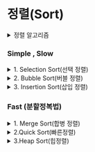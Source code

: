 
# 정렬(Sort)
<details>
<summary> 정렬 알고리즘 </summary>
<div markdown="1">  


정렬 알고리즘은 크게 2가지로 나뉠 수 있다.  
간단하지만 느린 알고리즘 , 조금 더 복잡하지만 빠른 알고리즘 
- Simple , Slow(간단하지만 느림)
    - Selection Sort(선택 정렬)   
    - Bubble Sort(버블 정렬)
    - Insertion Sort(삽입 정렬)
     

- Fast(위 알고리즘보다 복잡하지만 빠름)
    - Merge Sort(병합 정렬)
    - Quick Sokt(빠른 정렬)
    - Heap Sort(힙 정렬)

</div>
</details>


### **Simple , Slow**



<details>
<summary> 1. Selection Sort(선택 정렬) </summary>
<div markdown="1">   

### 선택정렬의 아이디어는 다음과 같다 
1. 배열 중 가장 큰 값을 찾는다  
2. 가장 큰 값과 마지막 Index와 Swap  
3. 반복이 한 번 끝날때마다 맨 마지막은 Index은 정렬이 완료 따라서 체크 할 필요가 없다.

위 과정을 반복  

**O(n^2)** 알고리즘이며 항상 모든 값을 확인해야 하므로 시간복잡도는 항상 같다.

ex)

```c++
 [29, 10, 14, 37, 13]
 ```
 1. 배열 중 가장 큰 값을 찾는다. 
 Max = 37
 2. 가장 큰 값과 마지막 Index를 Swap
 Max = 37 , Index = 13 
 -> Swap 
```c++
[29, 19, 14, 13, 37]
```
위 과정 반복

### 의사코드
![Selection_Sort](https://user-images.githubusercontent.com/79856225/163812353-6c9021bf-4aa3-4a35-afd9-2c636434e0ef.jpeg)


### Selection Sort 구현

```c++

#include <iostream>
#define N 5
using namespace std;

int main(){

int arr[N] = {24, 120, 64, 37, 13};
int max = 0;
int Last = N-1;
int k = 0;
int cnt = 0;

for(int i=0; i<N-1; i++){
    max = arr[0];
    k=i;
    for(int j=0; j<=Last; j++){
        if(max <= arr[j]){
            max = arr[j];
            k = j;
        }
    }
    int temp = arr[Last];
    arr[Last] = arr[k];
    arr[k] = temp;
    Last --;
}

for(int i=0; i<N; i++)
    cout << arr[i] << " " ;
return 0;
}
```
</div>
</details>


<details>
<summary> 2. Bubble Sort(버블 정렬) </summary>
<div markdown="1">   

### Selection Sort와 아이디어는 비슷하며 물고기를 몰아서 그물로 잡는거와 비슷하다. (큰 물고기는 그물을 빠져나갈 수 없음)
1. 배열의 현재값과 그 다음 값을 비교하여 더 큰 값을 찾는다.
2. 큰 값을 더 뒤 Index로  Swap
3. 한 사이클 반복이 끝날때마다 맨 마지막 Index는 정렬이 완료

위 과정 반복

**O(n^2)** 알고리즘이며 항상 모든 값을 확인해야 하므로 시간복잡도는 항상 같다.

ex)
```c++
[29, 10, 14, 37, 13]
```
1. arr[0] 과 arr[1] 중 Max값 비교 Max = 29
2. 더 큰 값의 Index를 더 뒤로 Swap

```c++
[10,29,14,37,13]
```
1. arr[1] 과 arr[2] 중 Max값 비교 Max = 29
2. 더 큰 값의 Index를 더 뒤로 Swap

```c++
[10,14,29,37,13]
```
위 과정 반복...


### Bubble Sort 구현

```c++
#include <iostream>
#define N 5
using namespace std;

int main(){

int arr[N] = {10,29,14,37,13};
int len = N-1; 
int max = 0;
for(int i=0; i<N-1; i++){    
    for(int j=0; j<=len-1; j++){
        max = arr[j]; // 앞 Index값 삽입
        if(max>arr[j+1]){ // 앞 Index값이 더 크면 Swap
            int temp = arr[j]; //Swap
            arr[j] = arr[j+1];
            arr[j+1] = temp;
        }
    }
    len --; // 맨 마지막 정렬은 완료되었으니 1개 축소
}
for(int i=0; i<N; i++)
    cout << arr[i] << " " ;
return 0;
}

```
</div>
</details>


<details>
<summary> 3. Insertion Sort(삽입 정렬) </summary>
<div markdown="1">   


뒤에서부터는 체크해야함 그 이유는 어차피 앞에서부터 확인 해서 들어갈 자리를 확인하더라도 뒤에서 부터 한 자리씩 Shift하는 과정이 필요함

#### Insert하기 전 Index까지는 이미 정렬이 되었다고 가정

1. Insert하고 싶은 값을 미리 temp변수에 저장
2. Insert값 이전 Index부터 값을 확인 후 temp보다 더 크 한 칸씩 Shift
3. temp 보다 더 작은 값을 만나거나 첫 Index라면 그 자리에 temp 값을 Insert

위 과정을 반복

최악의 경우 O(n^2)의 수행시간  
최선의 경우 O(n-1)의 수행시간  
최악의 경우를 제외하고 Selection Sort나 Bubble Sort 보다 수행시간이 짧다.



ex)
```c++
[29, 10, 14, 37, 13]
```
####  #N 1일 때는 이미 정렬 되었다고 가정 1번Index(10)부터 시작
1. 임시 변수temp에 10의 값을 저장 
2. arr[0] (현재29) 이 temp(insert)값보다 더 크다면 한 칸 Shift
3. temp 보다 더 작은 값을 만나거나 첫 Index라면 그 자리에 temp 값을 Insert

```c++
[10,29,14,37,13]
```

1. 임시 변수 temp에 14의 값을 저장
2. arr[1] (현재29)이 temp(insert)값보다 더 크다면 한 칸 Shift
3. temp 보다 더 작은 값을 만나거나 첫 Index라면 그 자리에 temp 값을 Insert

```c++
[10,14,29,37,13]
```
위 과정을 반복

### Insertion Sort 구현

```c++
#include <iostream>
#define N 5
using namespace std;

int main(){

int idx=0;
int arr[N] = {29, 10, 14, 37, 13};
int temp = 0;

for(int i=1; i<N; i++){
    temp = arr[i]; 
    idx = i; //현재 i의 값을 저장
    while(arr[idx] <= arr[idx-1]){ 
        // 제일 처음은 정렬이 되었다고 생각하고 그 다음부터 작은값이 나올때까지 한자리씩 Swap
        arr[idx] = arr[idx-1];
        arr[idx-1] = temp;
        idx --;
    }
}
for(int i=0; i<N; i++)
    cout << arr[i] << " " ;
return 0;
}
```

</div>
</details>
  

### **Fast (분할정복법)**



<details>
<summary> 1. Merge Sort(합병 정렬) </summary>
<div markdown="1">   

- 분할 : 해결하고자 하는 문제를 작은 크기의 **동일한** 문제들로 분할
- 정복 : 각각의 작은 문제를 순환적으로 해결
- 합병 : 작은 문제의 해를 합하여(Merge) 원래 문제에 해를 구함

1. 데이터가 저장된 배열을 절반으로 나눔
2. 각각을 순환 정렬
3. 정렬된 두 개의 배열을 합쳐 전체를 정렬!

ex)
```c++
[12,24,63,12,51,2,125,32]
```
1. 데이터를 절반으로 나누고 순환하여 정렬
```c++
[12,12,24,63] , [2,32,51,125]
      ↓               ↓
[12,24], [12,63] , [2,51] , [32,125]
   ↓        ↓         ↓         ↓
[12],[24],[63],[12] ,[51],[2],[125],[32] 
```
2.  합병 후 정렬
```c++
[2,12,12,24,32,51,63,125]
```


## 정렬된 두 배열을 합쳐야 하므로 추가적인 배열을 이용하여 합병해야 한다 
- 1번 배열은 i idx 
- 2번 배열은 j idx 
- 둘 중 더작은값을 새로운 배열의 맨 처음에 삽입
- 한 쪽 배열의 index가 끝나면 나머지 배열의 값을 전부 추가 배열의 삽입


Mergesort(int Arr[], int left ,int right , int new)
1. left,right 의 중간 지점 계산
2. left정렬
3. right정렬
4. left , right합병

O(nlogn)의 수행시간 

### Merge Sort 구현

```c++
#include <iostream>
#include <algorithm>
#define SIZE 8
using namespace std;

void Merge(int arr[], int start, int mid, int end){
	int i = start;
	int j = mid+1;
	int idx = start;
	int len = SIZE;
	int *temp = new int[len];

	while(i<=mid && j<=end){ // 둘 중 하나라도 끝날때까지
		if(arr[i] <= arr[j])
			temp[idx++] = arr[i++];
		else
			temp[idx++] = arr[j++];
		 
	}	//while	
	while(i<=mid)
		temp[idx++] = arr[i++]; // 앞쪽 데이터가 남아있다면
	while(j<=end)
		temp[idx++] = arr[j++]; // 뒤쪽 데이터가 남아있다면 

	for(int k=start; k<=end; k++)
		arr[k] = temp[k];
	delete[] temp;
}
void Merge_Sort(int arr[], int start,int end){
	if(start < end){ //시작보다 끝이 더 길어야 함 그게 아니라면 길이가 1개
		int mid = (start+end)/2; //시작과 끝의 중간지점
		Merge_Sort(arr, start, mid); //시작과 중간을 정렬
		Merge_Sort(arr, mid+1, end); // 중간과 끝을 정렬
		Merge(arr,start ,mid , end); // 합병 정렬
	}
}

int main(){
	int arr[] = {12,24,63,12,51,2,125,32};
	int start = 0;
	int end = SIZE-1;

	Merge_Sort(arr,start,end);
	for(int i=0; i<=end; i++)
		cout << arr[i] << " ";
	cout << endl;
	return 0;

}


```
마지막 Merge하는 부분이 ..상당히 어려웠다.

</div>
</details>



<details>
<summary> 2.Quick Sort(빠른정렬)</summary>
<div markdown="1">  
  
- 분할 : 조건을 이용하여 두 부분으로 분할
- 정복 : 각각의 문제를 순환적으로 해결
- 합병 : 합병과정은 없음

Pivot(기준)을 이용하여   
Pivot보다 작은 수<- Pivot -> Pivot보다 큰 수  
두 부분으로 분할 후 정렬  
Merge Sort와는 다르게 합병하는 과정이 없다.

ex)

```c++
[12,24,63,12,51,2,125,32]
```
맨 마지막 값을 기준으로 정렬

```c++
[12,24,12,2] <- [32] -> [63,51,125] 
```
왼쪽데이터와 오른쪽데이터 정렬

```c++
[2,12,12,24,32,51,63,125]

```


최악의 경우를 제외하고는 **O(nlogn)**의 수행속도  
최악의 경우는 이미 배열이 정렬된 경우이고 O(n^2)의 수행속도     
### 최악을 제외하고 이름처럼 가장 빠른 정렬 알고리즘이며 \<algorithm>의 sort()함수가 QuickSort이다.

### 의사코드
![IMG_0416](https://user-images.githubusercontent.com/79856225/164193808-16f69515-bf22-4113-a38a-1ffff73bdf8d.jpg)


#### # Pivot을 맨 처음 또는 맨 마지막을 설정하는건 별로 좋지 못한 방법이다. 따라서 중간값 또는 랜덤값을 설정하자

### 구현

```c++
#include <iostream>
#include <ctime>

using namespace std;


int Quick_partition(int arr[], int start, int end){
    srand(time(NULL));
    //int p_idx = rand()%end;
    int p = arr[end]; // Pivot을 랜덤값으로 지정
    int i = start-1; //배열의 밖을 지정
    int j = start; // 시작 부분 지정

    while(j<end)
    {
    if(arr[j]>=p) 
        j = j+1;  // 기준보다 크면 그냥 넘어감 
    else{  //기준보다 작다면 값을 스왑
        i = i+1;
        int temp = arr[j];
        arr[j] = arr[i];
        arr[i] = temp;
        j = j+1;
        }
    }
    int temp = arr[i+1];  //마지막 기준값을 위치에 맞게 재배치 이후 Index를 return
    arr[i+1] = p;
    arr[end] = temp;
    return (i+1);
}

void Quick_Sort(int arr[], int start, int end){
    if(start<end){
        int pivot = Quick_partition(arr, start, end);
        Quick_Sort(arr,start, pivot-1);
        Quick_Sort(arr, pivot+1, end);
    }
}
int main(){
    int arr[] = {12,24,63,12,51,2,125,32};
    int size = 8;
    int start = 0;
    int end = size-1;
    Quick_Sort(arr,start, end);
    
    for(int i=0; i<=end; i++)
        cout << arr[i] << " ";
    cout << "\n";
    return 0;
}

```
</div>
</details>


<details>
<summary> 3.Heap Sort(힙정렬) </summary>
<div markdown="1">   

### **이진 Heap**이라는 **자료구조**를 이용하여 정렬하는 방법으로 시간복잡도가 O(Nlog2N)으로 상당히 빠른속도의 정렬이 가능하며 추가배열이 필요하지 않아 저장공간을 적게 차지한다는 장점이 있다.

### Heap ?  
Heap이 되기위해서는 2가지 조건이 필요하다.
1. Complete binary tree
2. Heap property를 만족

**첫 번째로는 Complete binary tree이다.**   
Complete binary tree(계층적관계)
- Full binary tree : 모든 Level의 Node가 꽉 차있는 형태
-  Complete binary tree : 마지막 Level을 제외하고 모든 Node가 다 있으며 마지막 Level에서 오른쪽부터 노드가 없을 수 있다.

#### # Root node: Tree의 제일 윗 부분
#### # Leaf node: 자식이 없는  마지막 level Node

#### # binary tree(이진트리) : 각각의 Node가 최대 2명의 자식을 가질 수 있다.

#### # Full binary tree는 Complete binary tree조건도 만족


![IMG_0417](https://user-images.githubusercontent.com/79856225/164885793-5fa60bbe-e8df-4565-962a-8ddfe6a110e1.jpg)

**두 번째로는 Heap property만족이다**  
Heap property(힙의 특성) 다음 중 하나를 만족해야 한다.
- Max Heap Property 
    - 부모노드는 자식노드보다 **크거나 같다**
- Min Heap Property
    - 부모노드는 자식노드보다 **작거나 같다**

**Heap**은 **Complete binary tree** 이면서 **Max Heap property** 또는 **Min Heap property**를 만족하면 된다.

### Heap의 1차원 배열로 표현

다음과 같은 조건으로 힙을 1차원 배열로 표현을 할 수 있다.

- 루트 노드 : Arr[1]
- Arr[i]의 부모 노드 : Arr[i/2]
- Arr[i]의 왼쪽 자식 : Arr[2*i]
- Arr[i]의 오른쪽 자식 : Arr[(2*i)+1]

1. 정렬할 데이터를 Complete binary tree로 생각  
-> 아직 Heap이 아님 따라서  Heap특성을 만족시켜야 함  
##### # 현재 예제에서는 MAX특성을 이용 MIN또한 구현 가능

2. MAX_HEAPIPY()을 이용하여 Heap특성을 만족시킴  
두 가지 방법이 존재
    - Recursive Version  
        - Base case :   Arr[i] 의 자식 노드가 없을 때
        - Recursive Case : i 의 자식노드 중에서 최댓값 K를 찾고 Arr[i] 부모노드와 Arr[K] 최대 자식노드를 Swap
        MAX_HEAPIPY(Arr, K) 

    - Iteractive Version  
    While -> Arr[i]의 자식노드가 있는동안  
    i의 자식노드의 Max 값을 찾아 -> K 삽입  
    Arr[i] 부모노드와 Arr[K] 최대 자식노드를 Swap  


![IMG_0417 2](https://user-images.githubusercontent.com/79856225/164886386-9e343158-8db6-444c-b0fc-1a6da2431d45.jpg)

### MAX_HEAPIPY 구현

```c++
int Arr = [12,24,63,14,51,2,125,32]
```
입력받은 배열

```c++
void HEAP_BUILD(int Arr[], int sz)
// size/2 -> Root MAX_HEAPIPY
```

1.  힙 구조를 만들기 위해서 자식노드가 존재하는 1번째 노드부터 루트까지 반복해주는 HEAP_BUILD함수를 만든다.

```c++
void MAX_HEAPIPY(int arr[], int N, int sz)
//재귀적으로 구현
```
2. 자식노드가 없을때까지 자식노드 중 큰값을 찾아서 스왑을해줌   
위 2가지 과정이 끝나면 MAX_HEAP 구조가 완성된다,

```c++
A = [125 51 63 32 24 2 12 14]
```

```c++
Heap_Sort(int arr[], int sz)
// 루트는 항상 최대값이므로 루트와 마지막을 교환 이후 마지막값을 정렬이 되었으므로 마지막을 제외하고 루트를 MAX_HEAPIPY
```
3. 마지막으로 MAX_HEAP의 루트와 마지막인덱스를 교환하고 마지막 인덱스를 제외 -> 다시 MAX_HEAPIPY 반복!

```c++
A = [2 12 14 24 32 51 63 125]
// 결과값
```

### MAX_HEAP_SORT 구현

```c++
#include <iostream>
#include <vector>

using namespace std;


void MAX_HEAPIPY(int arr[], int N, int sz)
{
    int left = (N*2) +1;
    int right = left +1;
    int max = 0;
    if(left>=sz){ //자식이 없는경우
        ;
    }
    else{
        if(right>=sz){
            right = 0;
            max = left;
        } //우측 노드가 없는경우 
        else{
            max = arr[left]<=arr[right]?right:left;
        }
        if(arr[N]<= arr[max]){
            int temp = arr[max];
            arr[max] = arr[N];
            arr[N] = temp;
            MAX_HEAPIPY(arr,max,sz); //반복
        }
    }
}

void HEAP_BUILD(int arr[], int sz){
    int len = sz;
    for(int i=(len/2)-1; i>=0; i--){
        MAX_HEAPIPY(arr,i,sz); //i는 원하는 노드 
    }
}

void Heap_Sort(int arr[], int sz)
{   
    if(sz==1){
        cout << "ROOT\n";
    }
    else{
    int len = sz-1; 
    int temp = arr[0];
    arr[0] = arr[len];
    arr[len] = temp;
    MAX_HEAPIPY(arr,0,len);
    Heap_Sort(arr, len);
    }

}

int main(){
    int A[] = {12,24,63,14,51,2,125,32};
    int len = sizeof(A)/sizeof(int);
    HEAP_BUILD(A,len);
    for(int i=0; i<len; i++){
        cout << A[i] << " " ;
    }
    cout << "\n";

    Heap_Sort(A,len);
    for(int i=0; i<len; i++){
        cout << A[i] << " " ;
    }
    cout << "\n";

    return 0;
}
```



</div>
</details>




<!-- 
<details>
<summary>  </summary>
<div markdown="1">   

</div>
</details> -->
